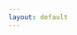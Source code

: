 ```yaml
---
layout: default
---
```

    
<link rel="stylesheet" href="tetris.css" type="text/css">  
<script src="tetris.js"></script>
<script>
    window.onload = function () {
        main();
    };
</script>

<div class="screen"></div>
<div class="log"></div>
<div class="data"></div>
